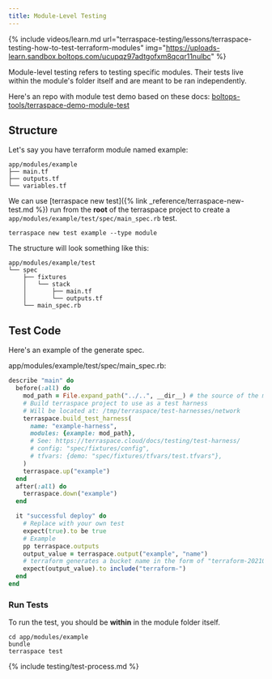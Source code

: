 ```yaml
---
title: Module-Level Testing
---
```


{% include videos/learn.md
     url="terraspace-testing/lessons/terraspace-testing-how-to-test-terraform-modules"
     img="https://uploads-learn.sandbox.boltops.com/ucupqz97adtgofxm8qcqr11nulbc" %}

Module-level testing refers to testing specific modules. Their tests live within the module's folder itself and are meant to be ran independently.

Here's an repo with module test demo based on these docs: [boltops-tools/terraspace-demo-module-test](https://github.com/boltops-tools/terraspace-demo-module-test)

## Structure

Let's say you have terraform module named example:

    app/modules/example
    ├── main.tf
    ├── outputs.tf
    └── variables.tf

We can use [terraspace new test]({% link _reference/terraspace-new-test.md %}) run from the **root** of the terraspace project to create a `app/modules/example/test/spec/main_spec.rb` test.

    terraspace new test example --type module

The structure will look something like this:

    app/modules/example/test
    └── spec
        ├── fixtures
        │   └── stack
        │       ├── main.tf
        │       └── outputs.tf
        └── main_spec.rb

## Test Code

Here's an example of the generate spec.

app/modules/example/test/spec/main_spec.rb:

```ruby
describe "main" do
  before(:all) do
    mod_path = File.expand_path("../..", __dir__) # the source of the module to test is 2 levels up
    # Build terraspace project to use as a test harness
    # Will be located at: /tmp/terraspace/test-harnesses/network
    terraspace.build_test_harness(
      name: "example-harness",
      modules: {example: mod_path},
      # See: https://terraspace.cloud/docs/testing/test-harness/
      # config: "spec/fixtures/config",
      # tfvars: {demo: "spec/fixtures/tfvars/test.tfvars"},
    )
    terraspace.up("example")
  end
  after(:all) do
    terraspace.down("example")
  end

  it "successful deploy" do
    # Replace with your own test
    expect(true).to be true
    # Example
    pp terraspace.outputs
    output_value = terraspace.output("example", "name")
    # terraform generates a bucket name in the form of "terraform-20210531202051034300000001"
    expect(output_value).to include("terraform-")
  end
end
```

### Run Tests

To run the test, you should be **within** in the module folder itself.

    cd app/modules/example
    bundle
    terraspace test

{% include testing/test-process.md %}
